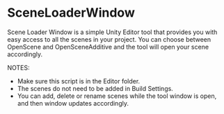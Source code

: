 # SceneLoaderWindow

Scene Loader Window is a simple Unity Editor tool that provides you with easy access to all the scenes in your project.
You can choose between OpenScene and OpenSceneAdditive and the tool will open your scene accordingly.

 
NOTES:
- Make sure this script is in the Editor folder.
- The scenes do not need to be added in Build Settings.
- You can add, delete or rename scenes while the tool window is open, and then window updates accordingly.
